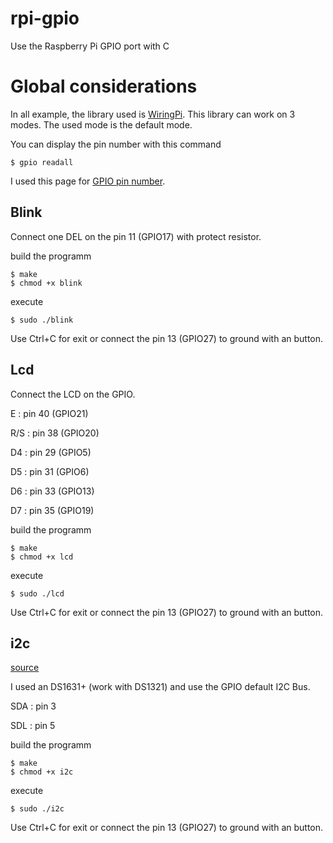 # rpi-gpio
Use the Raspberry Pi GPIO port with C

# Global considerations

In all example, the library used is [WiringPi](https://projects.drogon.net/raspberry-pi/wiringpi/). This library can work on 3 modes.
The used mode is the default mode.

You can display the pin number with this command

```
$ gpio readall
```

I used this page for [GPIO pin number](http://deusyss.developpez.com/tutoriels/RaspberryPi/PythonEtLeGpio/#LII-D).

## Blink

Connect one DEL on the pin 11 (GPIO17) with protect resistor.

build the programm

```
$ make
$ chmod +x blink
```

execute 

```
$ sudo ./blink
```

Use Ctrl+C for exit or connect the pin 13 (GPIO27) to ground with an button.


## Lcd

Connect the LCD on the GPIO.

E : pin 40 (GPIO21)

R/S : pin 38 (GPIO20)

D4 : pin 29 (GPIO5)

D5 : pin 31 (GPIO6)

D6 : pin 33 (GPIO13)

D7 : pin 35 (GPIO19)

build the programm

```
$ make
$ chmod +x lcd
```

execute 

```
$ sudo ./lcd
```

Use Ctrl+C for exit or connect the pin 13 (GPIO27) to ground with an button.

## i2c

[source](http://connect.ed-diamond.com/GNU-Linux-Magazine/GLMFHS-075/Communiquer-en-i2c-avec-un-capteur-de-temperature)

I used an DS1631+ (work with DS1321) and use the GPIO default I2C Bus.

SDA : pin 3

SDL : pin 5

build the programm

```
$ make
$ chmod +x i2c
```

execute 

```
$ sudo ./i2c
```

Use Ctrl+C for exit or connect the pin 13 (GPIO27) to ground with an button.

